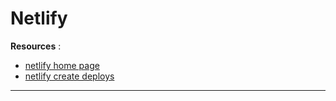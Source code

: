 # Netlify

**Resources** :

- [netlify home page](https://docs.netlify.com/)
- [netlify create deploys](https://docs.netlify.com/site-deploys/create-deploys/)

----
